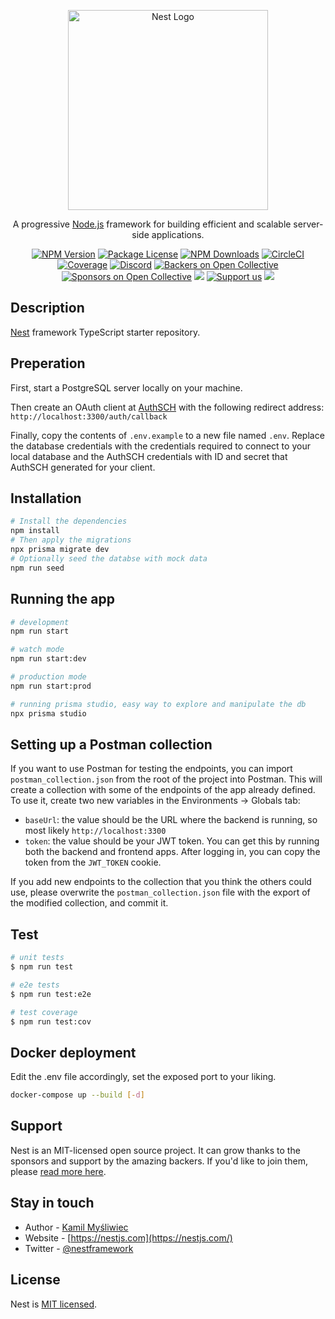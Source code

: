 <p align="center">
  <a href="http://nestjs.com/" target="blank"><img src="https://nestjs.com/img/logo_text.svg" width="320" alt="Nest Logo" /></a>
</p>

[circleci-image]: https://img.shields.io/circleci/build/github/nestjs/nest/master?token=abc123def456
[circleci-url]: https://circleci.com/gh/nestjs/nest

  <p align="center">A progressive <a href="http://nodejs.org" target="_blank">Node.js</a> framework for building efficient and scalable server-side applications.</p>
    <p align="center">
<a href="https://www.npmjs.com/~nestjscore" target="_blank"><img src="https://img.shields.io/npm/v/@nestjs/core.svg" alt="NPM Version" /></a>
<a href="https://www.npmjs.com/~nestjscore" target="_blank"><img src="https://img.shields.io/npm/l/@nestjs/core.svg" alt="Package License" /></a>
<a href="https://www.npmjs.com/~nestjscore" target="_blank"><img src="https://img.shields.io/npm/dm/@nestjs/common.svg" alt="NPM Downloads" /></a>
<a href="https://circleci.com/gh/nestjs/nest" target="_blank"><img src="https://img.shields.io/circleci/build/github/nestjs/nest/master" alt="CircleCI" /></a>
<a href="https://coveralls.io/github/nestjs/nest?branch=master" target="_blank"><img src="https://coveralls.io/repos/github/nestjs/nest/badge.svg?branch=master#9" alt="Coverage" /></a>
<a href="https://discord.gg/G7Qnnhy" target="_blank"><img src="https://img.shields.io/badge/discord-online-brightgreen.svg" alt="Discord"/></a>
<a href="https://opencollective.com/nest#backer" target="_blank"><img src="https://opencollective.com/nest/backers/badge.svg" alt="Backers on Open Collective" /></a>
<a href="https://opencollective.com/nest#sponsor" target="_blank"><img src="https://opencollective.com/nest/sponsors/badge.svg" alt="Sponsors on Open Collective" /></a>
  <a href="https://paypal.me/kamilmysliwiec" target="_blank"><img src="https://img.shields.io/badge/Donate-PayPal-ff3f59.svg"/></a>
    <a href="https://opencollective.com/nest#sponsor"  target="_blank"><img src="https://img.shields.io/badge/Support%20us-Open%20Collective-41B883.svg" alt="Support us"></a>
  <a href="https://twitter.com/nestframework" target="_blank"><img src="https://img.shields.io/twitter/follow/nestframework.svg?style=social&label=Follow"></a>
</p>
  <!--[![Backers on Open Collective](https://opencollective.com/nest/backers/badge.svg)](https://opencollective.com/nest#backer)
  [![Sponsors on Open Collective](https://opencollective.com/nest/sponsors/badge.svg)](https://opencollective.com/nest#sponsor)-->

## Description

[Nest](https://github.com/nestjs/nest) framework TypeScript starter repository.

## Preperation

First, start a PostgreSQL server locally on your machine.

Then create an OAuth client at [AuthSCH](https://auth.sch.bme.hu/console/index) with the following redirect address: `http://localhost:3300/auth/callback`

Finally, copy the contents of `.env.example` to a new file named `.env`. Replace the database credentials with the credentials required to connect to your local database and the AuthSCH credentials with ID and secret that AuthSCH generated for your client.

## Installation

```bash
# Install the dependencies
npm install
# Then apply the migrations
npx prisma migrate dev
# Optionally seed the databse with mock data
npm run seed
```

## Running the app

```bash
# development
npm run start

# watch mode
npm run start:dev

# production mode
npm run start:prod

# running prisma studio, easy way to explore and manipulate the db
npx prisma studio
```

## Setting up a Postman collection

If you want to use Postman for testing the endpoints, you can import `postman_collection.json` from the root of the project into Postman. This will create a collection with some of the endpoints of the app already defined. To use it, create two new variables in the Environments -> Globals tab:

- `baseUrl`: the value should be the URL where the backend is running, so most likely `http://localhost:3300`
- `token`: the value should be your JWT token. You can get this by running both the backend and frontend apps. After logging in, you can copy the token from the `JWT_TOKEN` cookie.

If you add new endpoints to the collection that you think the others could use, please overwrite the `postman_collection.json` file with the export of the modified collection, and commit it.

## Test

```bash
# unit tests
$ npm run test

# e2e tests
$ npm run test:e2e

# test coverage
$ npm run test:cov
```

## Docker deployment

Edit the .env file accordingly, set the exposed port to your liking.

```bash
docker-compose up --build [-d]
```

## Support

Nest is an MIT-licensed open source project. It can grow thanks to the sponsors and support by the amazing backers. If you'd like to join them, please [read more here](https://docs.nestjs.com/support).

## Stay in touch

- Author - [Kamil Myśliwiec](https://kamilmysliwiec.com)
- Website - [https://nestjs.com](https://nestjs.com/)
- Twitter - [@nestframework](https://twitter.com/nestframework)

## License

Nest is [MIT licensed](LICENSE).
